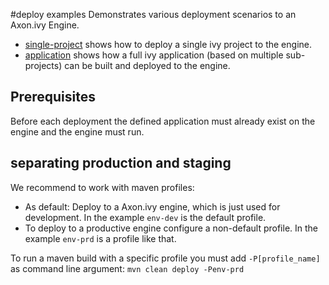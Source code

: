 #deploy examples
Demonstrates various deployment scenarios to an Axon.ivy Engine.

- [single-project](single-project) shows how to deploy a single ivy project to the engine.
- [application](application) shows how a full ivy application (based on multiple sub-projects) can be built and deployed to the engine.

## Prerequisites
Before each deployment the defined application must already exist on the engine and the engine must run.

## separating production and staging
We recommend to work with maven profiles:
- As default: Deploy to a Axon.ivy engine, which is just used for development. In the example `env-dev` is the default profile.
- To deploy to a productive engine configure a non-default profile. In the example `env-prd` is a profile like that.

To run a maven build with a specific profile you must add `-P[profile_name]` as command line argument: `mvn clean deploy -Penv-prd`
